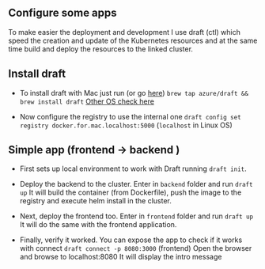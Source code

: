 
## Configure some apps 

To make easier the deployment and development I use draft (ctl) which speed the creation and update of the Kubernetes resources and at the same time build and deploy the resources to the linked cluster.

## Install draft

- To install draft with Mac just run (or go [here](https://github.com/Azure/draft/releases))
`brew tap azure/draft && brew install draft`
[Other OS check here](https://github.com/Azure/draft/releases/tag/v0.15.0)

- Now configure the registry to use the internal one
`draft config set registry docker.for.mac.localhost:5000` (`localhost` in Linux OS)

## Simple app (frontend -> backend )

- First sets up local environment to work with Draft running `draft init`.

- Deploy the backend to the cluster. Enter in `backend` folder and run
`draft up`
It will build the container (from Dockerfile), push the image to the registry and execute helm install in the cluster.

- Next, deploy the frontend too. Enter in `frontend` folder and run
`draft up`
It will do the same with the frontend application.

- Finally, verify it worked. You can expose the app to check if it works with connect
`draft connect -p 8080:3000` (frontend)
Open the browser and browse to localhost:8080
It will display the intro message
